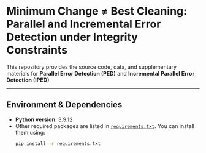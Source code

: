 # Minimum Change ≠ Best Cleaning: Parallel and Incremental Error Detection under Integrity Constraints

This repository provides the source code, data, and supplementary materials for **Parallel Error Detection (PED)** and **Incremental Parallel Error Detection (IPED)**.

---

## Environment & Dependencies

- **Python version**: 3.9.12
- Other required packages are listed in [`requirements.txt`](./requirements.txt). You can install them using:
  ```bash
  pip install -r requirements.txt
  ```
